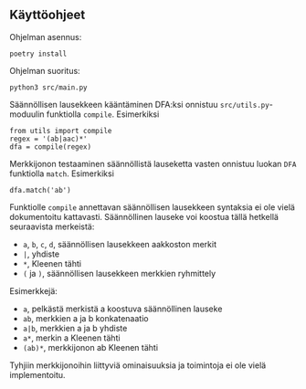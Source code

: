 ## Käyttöohjeet

Ohjelman asennus:
    
    poetry install
    
Ohjelman suoritus:

    python3 src/main.py
    
Säännöllisen lausekkeen kääntäminen DFA:ksi onnistuu `src/utils.py`-moduulin funktiolla `compile`. Esimerkiksi

    from utils import compile
    regex = '(ab|aac)*'
    dfa = compile(regex)
    
Merkkijonon testaaminen säännöllistä lauseketta vasten onnistuu luokan `DFA` funktiolla `match`. Esimerkiksi

    dfa.match('ab')
    
Funktiolle `compile` annettavan säännöllisen lausekkeen syntaksia ei ole vielä dokumentoitu kattavasti. Säännöllinen lauseke voi koostua tällä hetkellä seuraavista merkeistä:
* `a`, `b`, `c`, `d`, säännöllisen lausekkeen aakkoston merkit
* `|`, yhdiste
* `*`,  Kleenen tähti
* `(` ja `)`, säännöllisen lausekkeen merkkien ryhmittely

Esimerkkejä:
* `a`, pelkästä merkistä a koostuva säännöllinen lauseke
* `ab`, merkkien a ja b konkatenaatio
* `a|b`, merkkien a ja b yhdiste
* `a*`, merkin a Kleenen tähti
* `(ab)*`, merkkijonon ab Kleenen tähti

Tyhjiin merkkijonoihin liittyviä ominaisuuksia ja toimintoja ei ole vielä implementoitu.